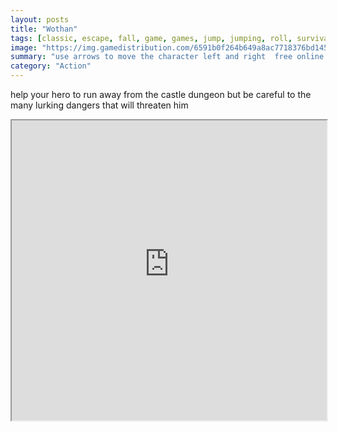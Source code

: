 ```yaml
---
layout: posts
title: "Wothan"
tags: [classic, escape, fall, game, games, jump, jumping, roll, survival, rolling, free, online, games, oyna, game, free, games, play, play, games]
image: "https://img.gamedistribution.com/6591b0f264b649a8ac7718376bd145f8.jpg"
summary: "use arrows to move the character left and right  free online games oyna game free games play play games"
category: "Action"
---
```


help your hero to run away from the castle dungeon but be careful to the many lurking dangers that will threaten him

<iframe width="100%" height="480px;" src="https://html5.gamedistribution.com/6591b0f264b649a8ac7718376bd145f8/"></iframe>